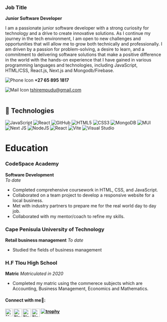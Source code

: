 <table>
<tr>

### Job Title
**Junior Software Developer**

I am a passionate junior software developer with a strong curiosity for technology and a drive to create innovative solutions. As I continue my journey in the tech environment, I am open to new challenges and opportunities that will allow me to grow both technically and professionally. I am driven by a passion for problem-solving, a desire to learn, and a commitment to delivering software solutions that make a positive difference in the world with the hands-on experience that I have gained in various programming languages and technologies, including JavaScript, HTML/CSS, React.js, Next.js and Mongodb/Firebase.

![Phone Icon](https://img.icons8.com/ios-filled/20/000000/phone.png)   **+27 65 895 1817**

![Mail Icon](https://img.icons8.com/ios-glyphs/20/000000/new-post.png)   [tshirempudu@gmail.com](mailto:example@example.com)


</td>
</tr>
</table>

## 👾 Technologies

![JavaScript](https://img.shields.io/badge/-JavaScript-black?style=flat-circle&logo=javascript)
![React](https://img.shields.io/badge/-React-black?style=flat-circle&logo=react)
![GitHub](https://img.shields.io/badge/-GitHub-181717?style=flat-circle&logo=github)
![HTML5](https://img.shields.io/badge/-HTML5-black?style=flat-circle&logo=html5&logoColor=white)
![CSS3](https://img.shields.io/badge/-CSS3-black?style=flat-circle&logo=css3)
![MongoDB](https://img.shields.io/badge/MongoDB-%234ea94b.svg?style=for-the-badge&logo=mongodb&logoColor=white)
![MUI](https://img.shields.io/badge/MUI-%230081CB.svg?style=for-the-badge&logo=mui&logoColor=white)
![Next JS](https://img.shields.io/badge/Next-black?style=for-the-badge&logo=next.js&logoColor=white)
![NodeJS](https://img.shields.io/badge/node.js-6DA55F?style=for-the-badge&logo=node.js&logoColor=white)
![React](https://img.shields.io/badge/react-%2320232a.svg?style=for-the-badge&logo=react&logoColor=%2361DAFB)
![Vite](https://img.shields.io/badge/vite-%23646CFF.svg?style=for-the-badge&logo=vite&logoColor=white)
![Visual Studio](https://img.shields.io/badge/Visual%20Studio-5C2D91.svg?style=for-the-badge&logo=visual-studio&logoColor=white)

# Education

### CodeSpace Academy
**Software Development**  
*To date*  
- Completed comprehensive coursework in HTML, CSS, and JavaScript.
- Collaborated on a team project to develop a responsive website for a local business.
- Met with industry partners to prepare me for the real world day to day job.
- Collaborated with my mentor/coach to refine my skills.

### Cape Penisula University of Technology
**Retail business management**
*To date*
- Studied the fields of business management

### H.F Tlou High School
**Matric**
*Matriculated in 2020*
- Completed my matric using the commerece subjects which are Accounting, Business Management, Economics and Mathematics.


<h4> Connect with me🤝: <h4>
  </hr>
  <a href="https://www.linkedin.com/in/tshireletso-mpudu-80916226a/">
   <img align="left" alt=" Name Surname  | Linkedin" width="24px" src="https://www.vectorlogo.zone/logos/linkedin/linkedin-icon.svg" />
  </a>
  <a href="tshiremepudu@gmail.com">
    <img align="left" alt="Name Surname  | Gmail" width="26px" src="https://www.vectorlogo.zone/logos/gmail/gmail-icon.svg" />
  </a>
  <a href="https://twitter.com/tshirempudu?t=Dx7VwxpMmoUAK8nbeg7SEg&s=09">
    <img align="left" alt="Name Surname | Twitter" width="26px" src="https://www.vectorlogo.zone/logos/twitter/twitter-official.svg" />
  </a>

[![trophy](https://github-profile-trophy.vercel.app/?username=Tshireletso46)](https://github.com/Tshireletso46/github-profile-trophy)
   <a href="https://github.com/Tshireletso46">
    <img align="left" alt= "Name Surname | Github" width="26px" src="https://www.vectorlogo.zone/logos/github/github-tile.svg" />
  </a>
  <br>
  


